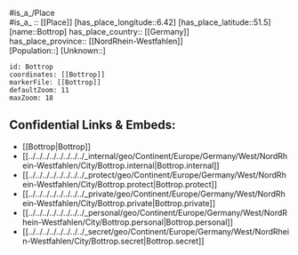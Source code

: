 ﻿---
location: [51.5,6.42] 
mapzoom: [7,12] 
mapmarker: city 
type: City
tags:
- geo/City


SpocWebEntityId: 29294
isDeleted: false
confidential: public

---
#is_a_/Place  
#is_a_ :: [[Place]] 
[has_place_longitude::6.42] 
[has_place_latitude::51.5] 
[name::Bottrop] 
has_place_country:: [[Germany]]  
has_place_province:: [[NordRhein-Westfahlen]]  
[Population::] 
[Unknown::] 


```leaflet
id: Bottrop
coordinates: [[Bottrop]] 
markerFile: [[Bottrop]] 
defaultZoom: 11 
maxZoom: 18
```


## Confidential Links & Embeds: 
- [[Bottrop|Bottrop]]  
- [[../../../../../../../../_internal/geo/Continent/Europe/Germany/West/NordRhein-Westfahlen/City/Bottrop.internal|Bottrop.internal]] 
- [[../../../../../../../../_protect/geo/Continent/Europe/Germany/West/NordRhein-Westfahlen/City/Bottrop.protect|Bottrop.protect]] 
- [[../../../../../../../../_private/geo/Continent/Europe/Germany/West/NordRhein-Westfahlen/City/Bottrop.private|Bottrop.private]] 
- [[../../../../../../../../_personal/geo/Continent/Europe/Germany/West/NordRhein-Westfahlen/City/Bottrop.personal|Bottrop.personal]] 
- [[../../../../../../../../_secret/geo/Continent/Europe/Germany/West/NordRhein-Westfahlen/City/Bottrop.secret|Bottrop.secret]] 
